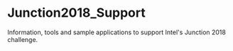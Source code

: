 # Junction2018_Support
Information, tools and sample applications to support Intel's Junction 2018 challenge.
